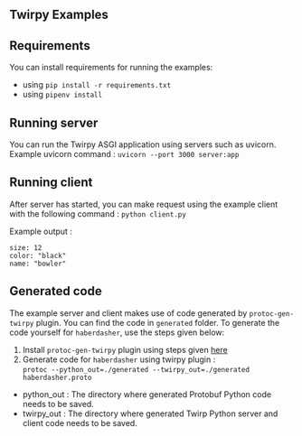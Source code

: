 ## Twirpy Examples

## Requirements
You can install requirements for running the examples:
- using `pip install -r requirements.txt`
- using `pipenv install`

## Running server
You can run the Twirpy ASGI application using servers such as uvicorn.  
Example uvicorn command : `uvicorn --port 3000 server:app`

## Running client
After server has started, you can make request using the example client with the following command :
`python client.py`

Example output :
```
size: 12
color: "black"
name: "bowler"
```

## Generated code
The example server and client makes use of code generated by `protoc-gen-twirpy` plugin. You can find the code in `generated` folder. To generate the code yourself for `haberdasher`, use the steps given below:
1. Install `protoc-gen-twirpy` plugin using steps given [here](/README.md)
2. Generate code for `haberdasher` using twirpy plugin :  
`protoc --python_out=./generated --twirpy_out=./generated haberdasher.proto`
  - python_out : The directory where generated Protobuf Python code needs to be saved.
  - twirpy_out : The directory where generated Twirp Python server and client code needs to be saved.
